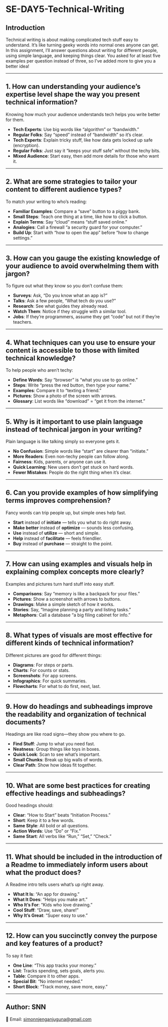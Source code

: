 # SE-DAY5-Technical-Writing  

## Introduction  
Technical writing is about making complicated tech stuff easy to understand. It’s like turning geeky words into normal ones anyone can get. In this assignment, I’ll answer questions about writing for different people, using simple language, and keeping things clear. You asked for at least five examples per question instead of three, so I’ve added more to give you a better idea!  

---

## 1. How can understanding your audience’s expertise level shape the way you present technical information?  
Knowing how much your audience understands tech helps you write better for them.  

- **Tech Experts**: Use big words like “algorithm” or “bandwidth.”  
- **Regular Folks**: Say “speed” instead of “bandwidth” so it’s clear.  
- **Tech Experts**: Explain tricky stuff, like how data gets locked up safe (encryption).  
- **Regular Folks**: Just say it “keeps your stuff safe” without the techy bits.  
- **Mixed Audience**: Start easy, then add more details for those who want it.  

---

## 2. What are some strategies to tailor your content to different audience types?  
To match your writing to who’s reading:  

- **Familiar Examples**: Compare a “save” button to a piggy bank.  
- **Small Steps**: Teach one thing at a time, like how to click a button.  
- **Explain Terms**: Say “cloud” means “stuff saved online.”  
- **Analogies**: Call a firewall “a security guard for your computer.”  
- **Build Up**: Start with “how to open the app” before “how to change settings.”  

---

## 3. How can you gauge the existing knowledge of your audience to avoid overwhelming them with jargon?  
To figure out what they know so you don’t confuse them:  

- **Surveys**: Ask, “Do you know what an app is?”  
- **Talks**: Ask a few people, “What tech do you use?”  
- **Research**: See what guides they already read.  
- **Watch Them**: Notice if they struggle with a similar tool.  
- **Jobs**: If they’re programmers, assume they get “code” but not if they’re teachers.  

---

## 4. What techniques can you use to ensure your content is accessible to those with limited technical knowledge?  
To help people who aren’t techy:  

- **Define Words**: Say “browser” is “what you use to go online.”  
- **Steps**: Write “press the red button, then type your name.”  
- **Examples**: Compare it to “texting a friend.”  
- **Pictures**: Show a photo of the screen with arrows.  
- **Glossary**: List words like “download” = “get it from the internet.”  

---

## 5. Why is it important to use plain language instead of technical jargon in your writing?  
Plain language is like talking simply so everyone gets it.  

- **No Confusion**: Simple words like “start” are clearer than “initiate.”  
- **More Readers**: Even non-techy people can follow along.  
- **Fairness**: Kids, parents, or anyone can use it.  
- **Quick Learning**: New users don’t get stuck on hard words.  
- **Fewer Mistakes**: People do the right thing when it’s clear.  

---

## 6. Can you provide examples of how simplifying terms improves comprehension?  
Fancy words can trip people up, but simple ones help fast.  

- **Start** instead of **initiate** — tells you what to do right away.  
- **Make better** instead of **optimize** — sounds less confusing.  
- **Use** instead of **utilize** — short and simple.  
- **Help** instead of **facilitate** — feels friendlier.  
- **Buy** instead of **purchase** — straight to the point.  

---

## 7. How can using examples and visuals help in explaining complex concepts more clearly?  
Examples and pictures turn hard stuff into easy stuff.  

- **Comparisons**: Say “memory is like a backpack for your files.”  
- **Pictures**: Show a screenshot with arrows to buttons.  
- **Drawings**: Make a simple sketch of how it works.  
- **Stories**: Say, “Imagine planning a party and listing tasks.”  
- **Metaphors**: Call a database “a big filing cabinet for info.”  

---

## 8. What types of visuals are most effective for different kinds of technical information?  
Different pictures are good for different things:  

- **Diagrams**: For steps or parts.  
- **Charts**: For counts or stats.  
- **Screenshots**: For app screens.  
- **Infographics**: For quick summaries.  
- **Flowcharts**: For what to do first, next, last.  

---

## 9. How do headings and subheadings improve the readability and organization of technical documents?  
Headings are like road signs—they show you where to go.  

- **Find Stuff**: Jump to what you need fast.  
- **Neatness**: Group things like toys in boxes.  
- **Quick Look**: Scan to see what’s important.  
- **Small Chunks**: Break up big walls of words.  
- **Clear Path**: Show how ideas fit together.  

---

## 10. What are some best practices for creating effective headings and subheadings?  
Good headings should:  

- **Clear**: “How to Start” beats “Initiation Process.”  
- **Short**: Keep it to a few words.  
- **Same Style**: All bold or all questions.  
- **Action Words**: Use “Do” or “Fix.”  
- **Same Start**: All verbs like “Run,” “Set,” “Check.”  

---

## 11. What should be included in the introduction of a Readme to immediately inform users about what the product does?  
A Readme intro tells users what’s up right away.  

- **What It Is**: “An app for drawing.”  
- **What It Does**: “Helps you make art.”  
- **Who It’s For**: “Kids who love drawing.”  
- **Cool Stuff**: “Draw, save, share!”  
- **Why It’s Great**: “Super easy to use.”  

---

## 12. How can you succinctly convey the purpose and key features of a product?  
To say it fast:  

- **One Line**: “This app tracks your money.”  
- **List**: Tracks spending, sets goals, alerts you.  
- **Table**: Compare it to other apps.  
- **Special Bit**: “No internet needed.”  
- **Short Block**: “Track money, save more, easy.”  

---

## Author: **SNN**  
📧 Email: [simonnjenganjuguna@gmail.com](mailto:simonnjenganjuguna@gmail.com)  
